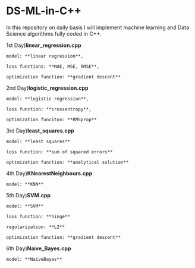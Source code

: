 # DS-ML-in-C++

In this repository on daily basis I will implement machine learning and Data Science algorithms fully coded in C++. 

1st Day)**linear_regression.cpp**

    model: **linear regression**,
  
    loss functions: **MAE, MSE, RMSE**, 
  
    optimization function: **gradient descent**
  

2nd Day)**logistic_regression.cpp**

    model: **logistic regression**,
  
    loss function: **crossentropy**,
  
    optimization funciton: **RMSprop**


3rd Day)**least_squares.cpp**  

    model: **least squares**
    
    loss function: **sum of squared errors**
    
    optimization function: **analytical solution**


4th Day)**KNearestNeighbours.cpp**

    model: **KNN**


5th Day)**SVM.cpp**

    model: **SVM**

    loss function: **hinge**

    regularization: **L2**

    optimization function: **gradient descent**

6th Day)**Naive_Bayes.cpp**

    model: **NaiveBayes**
